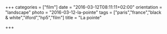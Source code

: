 +++
categories = ["film"]
date = "2016-03-12T08:11:11+02:00"
orientation = "landscape"
photo = "2016-03-12-la-pointe"
tags = ["paris","france","black & white","ilford","hp5","film"]
title = "La pointe"

+++
